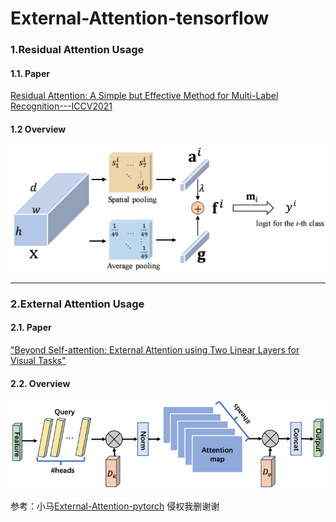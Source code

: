 # External-Attention-tensorflow


### 1.Residual Attention Usage
#### 1.1. Paper
[Residual Attention: A Simple but Effective Method for Multi-Label Recognition---ICCV2021](https://arxiv.org/abs/2108.02456)

#### 1.2 Overview
![](attention/img/ResAtt.png)

***

### 2.External Attention Usage
#### 2.1. Paper
["Beyond Self-attention: External Attention using Two Linear Layers for Visual Tasks"](https://arxiv.org/abs/2105.02358)

#### 2.2. Overview
![](attention/img/External_Attention.png)






参考：小马[External-Attention-pytorch](https://github.com/xmu-xiaoma666/External-Attention-pytorch)
侵权我删谢谢
